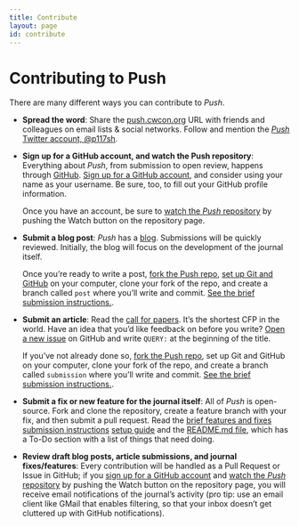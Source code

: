 ```yaml
---
title: Contribute
layout: page
id: contribute
---
```


# Contributing to Push

There are many different ways you can contribute to *Push*.

* **Spread the word**: Share the [push.cwcon.org](http://push.cwcon.org/) URL with friends and
  colleagues on email lists & social networks.
  Follow and mention the [*Push* Twitter account, @p117sh](http://twitter.com/p117sh).

* **Sign up for a GitHub account, and watch the Push repository**: Everything
  about *Push*, from submission to open review, happens through [GitHub](http://github.com). [Sign
  up for a GitHub account](https://github.com/signup/free), and consider using your name as your
  username. Be sure, too, to fill out your GitHub profile information.

  Once you have an account, be sure to [watch the *Push* repository](https://github.com/cwcon/push)
  by pushing the Watch button on the repository page.

* **Submit a blog post**: *Push* has a [blog](/blog/). Submissions will be quickly reviewed.
  Initially, the blog will focus on the development of the journal itself.

  Once you’re ready to write a post, [fork the Push repo](https://github.com/cwcon/push/fork),
  [set up Git and GitHub](https://help.github.com/articles/set-up-git) on your computer, clone your
  fork of the repo, and create a branch called `post` where you’ll write and commit.
  [See the brief submission instructions.](/learn/quick-instructions.html#blog_submission).

* **Submit an article**: Read the [call for papers](/cfp.html). It’s the shortest CFP in the world.
  Have an idea that you’d like feedback on before you write?
  [Open a new issue](https://github.com/cwcon/push/issues/new) on GitHub and write `QUERY:`
  at the beginning of the title.

  If you’ve not already done so, [fork the Push repo](https://github.com/cwcon/push/fork),
  set up Git and GitHub on your computer, clone your fork of the repo, and create a branch called
  `submission` where you’ll write and commit.
  [See the brief submission instructions.](/learn/quick-instructions.html#article_submission).

* **Submit a fix or new feature for the journal itself**: All of *Push* is open-source. Fork and
  clone the repository, create a feature branch with your fix, and then submit a pull request. Read
  the [brief features and fixes submission instructions](/learn/quick-instructions.html#features_and_fixes) [setup guide](/learn/) and the [README.md file](https://github.com/cwcon/push#readme),
  which has a To-Do section with a list of things that need doing.

* **Review draft blog posts, article submissions, and journal fixes/features**: Every contribution
  will be handled as a Pull Request or Issue in GitHub; if you
  [sign up for a GitHub account](https://github.com/signup/free) and
  [watch the *Push* repository](https://github.com/cwcon/push)
  by pushing the Watch button on the repository page, you will receive email notifications of
  the journal’s activity (pro tip: use an email client like GMail that enables filtering, so
  that your inbox doesn’t get cluttered up with GitHub notifications).
